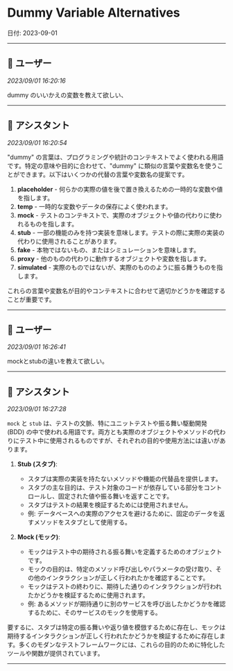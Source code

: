 # Dummy Variable Alternatives

日付: 2023-09-01

---

## 👤 ユーザー
*2023/09/01 16:20:16*

dummy のいいかえの変数を教えて欲しい、

---

## 🤖 アシスタント
*2023/09/01 16:20:54*

"dummy" の言葉は、プログラミングや統計のコンテキストでよく使われる用語です。特定の意味や目的に合わせて、"dummy" に類似の言葉や変数名を使うことができます。以下はいくつかの代替の言葉や変数名の提案です。

1. **placeholder** - 何らかの実際の値を後で置き換えるための一時的な変数や値を指します。
2. **temp** - 一時的な変数やデータの保存によく使われます。
3. **mock** - テストのコンテキストで、実際のオブジェクトや値の代わりに使われるものを指します。
4. **stub** - 一部の機能のみを持つ実装を意味します。テストの際に実際の実装の代わりに使用されることがあります。
5. **fake** - 本物ではないもの、またはシミュレーションを意味します。
6. **proxy** - 他のものの代わりに動作するオブジェクトや変数を指します。
7. **simulated** - 実際のものではないが、実際のもののように振る舞うものを指します。

これらの言葉や変数名が目的やコンテキストに合わせて適切かどうかを確認することが重要です。

---

## 👤 ユーザー
*2023/09/01 16:26:41*

mockとstubの違いを教えて欲しい。

---

## 🤖 アシスタント
*2023/09/01 16:27:28*

`mock` と `stub` は、テストの文脈、特にユニットテストや振る舞い駆動開発 (BDD) の中で使われる用語です。両方とも実際のオブジェクトやメソッドの代わりにテスト中に使用されるものですが、それぞれの目的や使用方法には違いがあります。

1. **Stub (スタブ)**:
    - スタブは実際の実装を持たないメソッドや機能の代替品を提供します。
    - スタブの主な目的は、テスト対象のコードが依存している部分をコントロールし、固定された値や振る舞いを返すことです。
    - スタブはテストの結果を検証するためには使用されません。
    - 例: データベースへの実際のアクセスを避けるために、固定のデータを返すメソッドをスタブとして使用する。

2. **Mock (モック)**:
    - モックはテスト中の期待される振る舞いを定義するためのオブジェクトです。
    - モックの目的は、特定のメソッド呼び出しやパラメータの受け取り、その他のインタラクションが正しく行われたかを確認することです。
    - モックはテストの終わりに、期待した通りのインタラクションが行われたかどうかを検証するために使用されます。
    - 例: あるメソッドが期待通りに別のサービスを呼び出したかどうかを確認するために、そのサービスのモックを使用する。

要するに、スタブは特定の振る舞いや返り値を模倣するために存在し、モックは期待するインタラクションが正しく行われたかどうかを検証するために存在します。多くのモダンなテストフレームワークには、これらの目的のために特化したツールや関数が提供されています。

---
